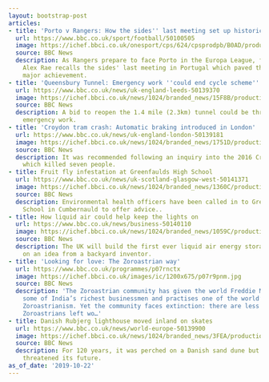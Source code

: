 ```yaml
---
layout: bootstrap-post
articles:
- title: 'Porto v Rangers: How the sides'' last meeting set up historic feat'
  url: https://www.bbc.co.uk/sport/football/50100505
  image: https://ichef.bbci.co.uk/onesport/cps/624/cpsprodpb/B0AD/production/_109292254_824185.jpg
  source: BBC News
  description: As Rangers prepare to face Porto in the Europa League, former midfielder
    Alex Rae recalls the sides' last meeting in Portugal which paved the way for a
    major achievement.
- title: 'Queensbury Tunnel: Emergency work ''could end cycle scheme'' - BBC News'
  url: https://www.bbc.co.uk/news/uk-england-leeds-50139370
  image: https://ichef.bbci.co.uk/news/1024/branded_news/15F8B/production/_107259998_opencyclepath.jpg
  source: BBC News
  description: A bid to reopen the 1.4 mile (2.3km) tunnel could be threatened by
    emergency work.
- title: 'Croydon tram crash: Automatic braking introduced in London'
  url: https://www.bbc.co.uk/news/uk-england-london-50139181
  image: https://ichef.bbci.co.uk/news/1024/branded_news/1751D/production/_105171559_e476087e27aa442cab885b95d218a3a8.jpg
  source: BBC News
  description: It was recommended following an inquiry into the 2016 Croydon crash
    which killed seven people.
- title: Fruit fly infestation at Greenfaulds High School
  url: https://www.bbc.co.uk/news/uk-scotland-glasgow-west-50141371
  image: https://ichef.bbci.co.uk/news/1024/branded_news/1360C/production/_109327397_image0.jpg
  source: BBC News
  description: Environmental health officers have been called in to Greenfaulds High
    School in Cumbernauld to offer advice..
- title: How liquid air could help keep the lights on
  url: https://www.bbc.co.uk/news/business-50140110
  image: https://ichef.bbci.co.uk/news/1024/branded_news/1059C/production/_109327966_highviewpower-50mw-250mwh-cryobattery-002.jpg
  source: BBC News
  description: The UK will build the first ever liquid air energy storage plant, based
    on an idea from a backyard inventor.
- title: 'Looking for love: The Zoroastrian way'
  url: https://www.bbc.co.uk/programmes/p07rnctx
  image: https://ichef.bbci.co.uk/images/ic/1200x675/p07r9pnm.jpg
  source: BBC News
  description: 'The Zoroastrian community has given the world Freddie Mercury, produced
    some of India’s richest businessmen and practises one of the world’s oldest religions,
    Zoroastrianism. Yet the community faces extinction: there are less than 200,000
    Zoroastrians left wo…'
- title: Danish Rubjerg lighthouse moved inland on skates
  url: https://www.bbc.co.uk/news/world-europe-50139900
  image: https://ichef.bbci.co.uk/news/1024/branded_news/3FEA/production/_109326361_c1c9dd88-d82b-4cc1-9c7a-a1379b26a417.jpg
  source: BBC News
  description: For 120 years, it was perched on a Danish sand dune but coastal erosion
    threatened its future.
as_of_date: '2019-10-22'
---
```


